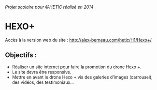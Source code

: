 *Projet scolaire pour @HETIC réalisé en 2014*
# HEXO+
Accès à la version web du site : http://alex-berneau.com/hetic/H1/Hexo+/


## Objectifs :
- Réaliser un site internet pour faire la promotion du drone Hexo +.
- Le site devra être responsive.
- Mettre en avant le drone Hexo + via des galeries d'images (carrousel), des vidéos, des testimoniaux...
